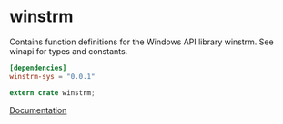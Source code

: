 # winstrm #
Contains function definitions for the Windows API library winstrm. See winapi for types and constants.

```toml
[dependencies]
winstrm-sys = "0.0.1"
```

```rust
extern crate winstrm;
```

[Documentation](https://retep998.github.io/doc/winapi/winstrm/)
